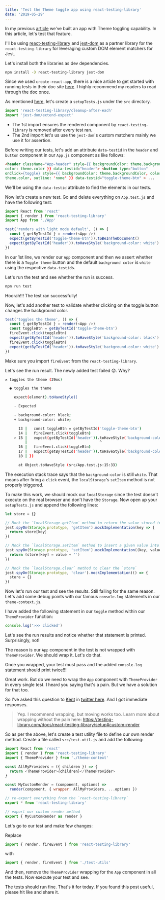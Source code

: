 ```yaml
---
title: 'Test the Theme toggle app using react-testing-library'
date: '2019-05-29'
---
```


In my previous [article](http://www.vimalselvam.com/2019/05/28/toggle-theme-using-react-hooks/) we've built an app with Theme toggling capability. In this article, let's test that feature.

I'll be using [react-testing-library](https://github.com/testing-library/react-testing-library) and [jest-dom](https://github.com/testing-library/jest-dom) as a partner library for the `react-testing-library` for leveraging custom DOM element matchers for Jest.

Let's install both the libraries as dev dependencies.

```bash
npm install -D react-testing-library jest-dom
```

Since we used `create-react-app`, there is a nice article to get started with running tests in their doc site [here](https://facebook.github.io/create-react-app/docs/running-tests). I highly recommend my readers to read through the doc once.

As mentioned [here](https://facebook.github.io/create-react-app/docs/running-tests#option-2-react-testing-library), let's create a `setupTests.js` under the `src` directory.

```js
import 'react-testing-library/cleanup-after-each'
import 'jest-dom/extend-expect'
```

- The 1st import ensures the rendered component by `react-testing-library` is removed after every test ran.
- The 2nd import let's us use the `jest-dom`'s custom matchers mainly we use it for assertion.

Before writing our tests, let's add an attribute `data-testid` in the `header` and `button` component in our `App.js` component as like follows:

```html
<header className="App-header" style={{ backgroundColor: theme.backgroundColor,
color: theme.color }} data-testid="header"> <button type="button"
onClick={toggle} style={{ backgroundColor: theme.backgroundColor, color:
theme.color, outline: 'none' }} data-testid="toggle-theme-btn" > ...
```

We'll be using the `data-testid` attribute to find the elements in our tests.

Now let's create a new test. Go and delete everything on `App.test.js` and have the following test:

```js
import React from 'react'
import { render } from 'react-testing-library'
import App from './App'

test('renders with light mode default', () => {
  const { getByTestId } = render(<App />)
  expect(getByTestId('toggle-theme-btn')).toBeInTheDocument()
  expect(getByTestId('header')).toHaveStyle('background-color: white')
})
```

In our 1st line, we render our `App` component and then we assert whether there is a `Toggle theme` button and the default `background color` is `white` using the respective `data-testid`s.

Let's run the test and see whether the run is success.

```bash
npm run test
```

Hoorah!!! The test ran successfully!

Now, let's add another test to validate whether clicking on the toggle button changes the background color.

```js
test('toggles the theme', () => {
  const { getByTestId } = render(<App />)
  const toggleBtn = getByTestId('toggle-theme-btn')
  fireEvent.click(toggleBtn)
  expect(getByTestId('header')).toHaveStyle('background-color: black')
  fireEvent.click(toggleBtn)
  expect(getByTestId('header')).toHaveStyle('background-color: white')
})
```

Make sure you import `fireEvent` from the `react-testing-library`.

Let's see the run result. The newly added test failed 😟. Why?

```bash
✕ toggles the theme (29ms)

  ● toggles the theme

    expect(element).toHaveStyle()

    - Expected

    - background-color: black;
    + background-color: white;

      13 |   const toggleBtn = getByTestId('toggle-theme-btn')
      14 |   fireEvent.click(toggleBtn)
    > 15 |   expect(getByTestId('header')).toHaveStyle('background-color: black')
         |                                 ^
      16 |   fireEvent.click(toggleBtn)
      17 |   expect(getByTestId('header')).toHaveStyle('background-color: white')
      18 | })

      at Object.toHaveStyle (src/App.test.js:15:33)
```

The execution stack trace says that the `background-color` is still `white`. That means after firing a `click` event, the `localStorage`'s `setItem` method is not properly triggered.

To make this work, we should mock our `localStorage` since the test doesn't execute on the real browser and don't have the `Storage`. Now open up your `setupTests.js` and append the following lines:

```js
let store = {}

// Mock the `localStorage.getItem` method to return the value stored in the given key
jest.spyOn(Storage.prototype, 'getItem').mockImplementation(key => {
  return store[key]
})

// Mock the `localStorage.setItem` method to insert a given value into the given key
jest.spyOn(Storage.prototype, 'setItem').mockImplementation((key, value) => {
  return (store[key] = value + '')
})

// Mock the `localStorage.clear` method to clear the `store`
jest.spyOn(Storage.prototype, 'clear').mockImplementation(() => {
  store = {}
})
```

Now let's run our test and see the results. Still failing for the same reason. Let's add some debug points with our famous `console.log` statements in our `theme-context.js`.

I have added the following statement in our `toggle` method within our `ThemeProvider` function:

```js
console.log('>>> clicked')
```

Let's see the run results and notice whether that statement is printed. Surprisingly, not!

The reason is our `App` component in the test is not wrapped with `ThemeProvider`. We should wrap it. Let's do that.

Once you wrapped, your test must pass and the added `console.log` statement should print twice!!!

Great work. But do we need to wrap the `App` component with `ThemeProvider` in every single test. I heard you saying that's a pain. But we have a solution for that too.

So I've asked this question to [Kent](https://twitter.com/kentcdodds) in [twitter here](https://twitter.com/email2vimalraj/status/1131496659685220352). And I got immediate responses.

> Yep. I recommend wrapping, but moving works too. Learn more about wrapping without the pain here: https://testing-library.com/docs/react-testing-library/setup#custom-render

So as per the above, let's create a test utility file to define our own render method. Create a file called `src/test-util.js` and add the following:

```js
import React from 'react'
import { render } from 'react-testing-library'
import { ThemeProvider } from './theme-context'

const AllMyProviders = ({ children }) => {
  return <ThemeProvider>{children}</ThemeProvider>
}

const MyCustomRender = (component, options) =>
  render(component, { wrapper: AllMyProviders, ...options })

// re-export everything from the `react-testing-library`
export * from 'react-testing-library'

// export our custom render method
export { MyCustomRender as render }
```

Let's go to our test and make few changes:

Replace

```js
import { render, fireEvent } from 'react-testing-library'
```

with

```js
import { render, fireEvent } from './test-utils'
```

And then, remove the `ThemeProvider` wrapping for the `App` component in all the tests. Now execute your test and see.

The tests should run fine. That's it for today. If you found this post useful, please hit like and share it.
